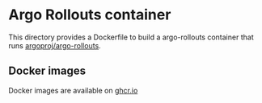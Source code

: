# Argo Rollouts container

This directory provides a Dockerfile to build a argo-rollouts container
that runs [argoproj/argo-rollouts](https://github.com/argoproj/argo-rollouts).

## Docker images

Docker images are available on [ghcr.io](https://github.com/cybozu/neco-containers/pkgs/container/argo-rollouts)
